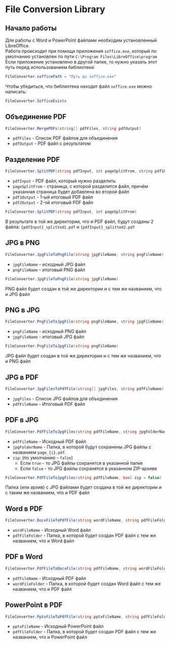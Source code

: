 # File Conversion Library

## Начало работы
Для работы с Word и PowerPoint файлами необходим установленный LibreOffice.\
Работа происходит при помощи приложения `soffice.exe`, который по умолчанию установлен по пути `C:\Program Files\LibreOffice\program`\
Если приложение установлено в другой папке, то нужно указать этот путь перед использованием библиотеки:
```csharp
FileConverter.sofficePath = "Путь до soffice.exe"
```
Чтобы убедиться, что библиотека находит файл `soffice.exe` можно написать:
```csharp
FileConverter.SofficeExists
```

## Объединение PDF
```csharp
FileConverter.MergePDFs(string[] pdfFiles, string pdfOutput)
```
- `pdfFiles` - Список PDF файлов для объединения
- `pdfOutput` - PDF файл c результатом

## Разделение PDF
```csharp
FileConverter.SplitPDF(string pdfInput, int pageSplitFrom, string pdf1Output, string pdf2Output)
```
- `pdfInput` - PDF файл, который нужно разделить
- `pageSplitFrom` - страница, с которой разделится файл, причём указанная страница будет добавлена во второй файл
- `pdf1Output` - 1-ый итоговый PDF файл
- `pdf2Output` - 2-ой итоговый PDF файл

```csharp
FileConverter.SplitPDF(string pdfInput, int pageSplitFrom)
```
В результате в той же директории, что и PDF файл, будут созданы 2 файла: `{pdfInput}_splitted1.pdf` и `{pdfInput}_splitted2.pdf`

## JPG в PNG
```csharp
FileConverter.JpgFileToPngFile(string jpgFileName, string pngFileName)
```
- `jpgFileName` - исходный JPG файл
- `pngFileName` - итоговый PNG файл

```csharp
FileConverter.JpgFileToPngFile(string jpgFileName)
```
PNG файл будет создан в той же директории и с тем же названием, что и JPG файл

## PNG в JPG
```csharp
FileConverter.PngFileToJpgFile(string pngFileName, string jpgFileName)
```
- `pngFileName` - исходный PNG файл
- `jpgFileName` - итоговый JPG файл

```csharp
FileConverter.PngFileToJpgFile(string pngFileName)
```
JPG файл будет создан в той же директории и с тем же названием, что и PNG файл

## JPG в PDF
```csharp
FileConverter.JpgFilesToPdfFile(string[] jpgFiles, string pdfFileName)
```
- `jpgFiles` - Список JPG файлов для объединения
- `pdfFileName` - Итоговый PDF файл

## PDF в JPG
```csharp
FileConverter.PdfFileToJpgFiles(string pdfFileName, string jpgFolderName, bool zip = false)
```
- `pdfFileName` - Исходный PDF файл
- `jpgFolderName` - Папка, в которой будут сохранены JPG файлы с названием `page_{i}.pdf`.
- `zip`: (по умолчанию - `false`)
    - Если `true` - то JPG файлы сохранятся в указанной папке
    - Если `false` - то JPG файлы сохранятся в указанном ZIP-архиве 
```csharp
FileConverter.PdfFileToJpgFiles(string pdfFileName, bool zip = false)
```
Папка (или архив) с JPG файлами будет создана в той же директории и с таким же названием, что и PDF файл 

## Word в PDF
```csharp
FileConverter.DocxFileToPdfFile(string wordFileName, string pdfFileFolder)
```
- `wordFileName` - Исходный Word файл
- `pdfFileFolder` - Папка, в которой будет создан PDF файл с тем же названием, что и Word файл

## PDF в Word
```csharp
FileConverter.PdfFileToDocxFile(string pdfFileName, string wordFileFolder)
```
- `pdfFileName` - Исходный PDF файл
- `wordFileFolder` - Папка, в которой будет создан Word файл с тем же названием, что и PDF файл

## PowerPoint в PDF
```csharp
FileConverter.PptxFileToPdfFile(string pptxFileName, string pdfFileFolder)
```
- `pptxFileName` - Исходный PowerPoint файл
- `pdfFileFolder` - Папка, в которой будет создан PDF файл с тем же названием, что и PowerPoint файл